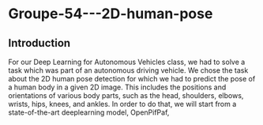 # Groupe-54---2D-human-pose

## Introduction
For our Deep Learning for Autonomous Vehicles class, we had to solve a task which was part of an autonomous driving vehicle. We chose the task about the 2D human pose detection for which we had to predict the pose of a human body in a given 2D image. This includes the positions and orientations of various body parts, such as the head, shoulders, elbows, wrists, hips, knees, and ankles.
In order to do that, we will start from a state-of-the-art deeplearning model, OpenPifPaf, 
